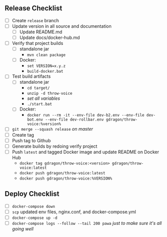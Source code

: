 ## Release Checklist
- [ ] Create `release` branch
- [ ] Update version in all source and documentation
  - [ ] Update README.md
  - [ ] Update docs/docker-hub.md
- [ ] Verify that project builds
  - [ ] standalone jar
      - `mvn clean package`
  - [ ] Docker:
      - `set VERSION=x.y.z`
      - `build-docker.bat`
- [ ] Test build artifacts
  - [ ] standalone jar
    - `cd target/`
    - `unzip -d throw-voice`
    - _set all variables_
    - `./start.bat`
  - [ ] Docker:
    - `docker run --rm -it --env-file dev-b2.env --env-file dev-bot.env --env-file dev-rollbar.env gdragon/throw-voice:%version%`
- [ ] `git merge --squash release` _on master_
- [ ] Create tag
- [ ] Push tag to Github
- [ ] Generate builds by redoing verify project
- [ ] Push `latest` and tagged Docker image and update README on Docker Hub
  - `docker tag gdragon/throw-voice:<version> gdragon/throw-voice:latest`
  - `docker push gdragon/throw-voice:latest`
  - `docker push gdragon/throw-voice:%VERSION%`


## Deploy Checklist

- [ ] `docker-compose down`
- [ ] `scp` updated env files, nginx.conf, and docker-compose.yml
- [ ] `docker-compose up -d`
- [ ] `docker-compose logs --follow --tail 200 pawa` _just to make sure it's all going well_

